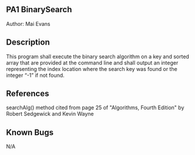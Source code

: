 ## PA1 BinarySearch

Author: Mai Evans

## Description

This program shall execute the binary search algorithm on a key and sorted array that are provided at the command line and shall output an integer representing the index location where the search key was found or the integer “-1” if not found.
 

## References

searchAlg() method cited from page 25 of "Algorithms, Fourth Edition" by Robert Sedgewick and Kevin Wayne

## Known Bugs

N/A

